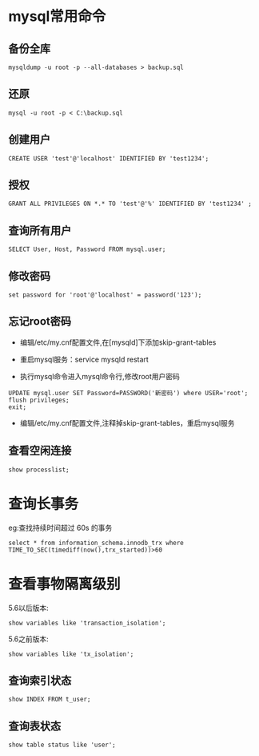 # mysql常用命令

## 备份全库

```
mysqldump -u root -p --all-databases > backup.sql
```

## 还原

```
mysql -u root -p < C:\backup.sql
```

## 创建用户

```
CREATE USER 'test'@'localhost' IDENTIFIED BY 'test1234';
```

## 授权

```
GRANT ALL PRIVILEGES ON *.* TO 'test'@'%' IDENTIFIED BY 'test1234' ;
```

## 查询所有用户

```
SELECT User, Host, Password FROM mysql.user;
```

## 修改密码

```
set password for 'root'@'localhost' = password('123');
```

## 忘记root密码

* 编辑/etc/my.cnf配置文件,在\[mysqld\]下添加skip-grant-tables
* 重启mysql服务：service mysqld restart

* 执行mysql命令进入mysql命令行,修改root用户密码

```
UPDATE mysql.user SET Password=PASSWORD('新密码') where USER='root';
flush privileges;
exit;
```

* 编辑/etc/my.cnf配置文件,注释掉skip-grant-tables，重启mysql服务

## 查看空闲连接

```
show processlist;
```

# 查询长事务

eg:查找持续时间超过 60s 的事务

```
select * from information_schema.innodb_trx where TIME_TO_SEC(timediff(now(),trx_started))>60
```

# 查看事物隔离级别

5.6以后版本:

```
show variables like 'transaction_isolation';
```

5.6之前版本:

```
show variables like 'tx_isolation';
```

## 查询索引状态

```
show INDEX FROM t_user;
```

## 查询表状态

```
show table status like 'user';
```



